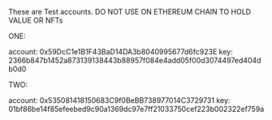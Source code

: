 These are  Test accounts. DO NOT USE ON ETHEREUM CHAIN TO HOLD VALUE OR NFTs


ONE:

account: 0x59DcC1e1B1F43BaD14DA3b8040995677d6fc923E
key:     2366b847b1452a873139138443b88957f084e4add05f00d3074497ed404db0d0


TWO:

account: 0x535081418150683C9f0BeBB738977014C3729731
key:     01bf86be14f85efeebed9c90a1369dc97e7ff21033750cef223b002322ef759a
